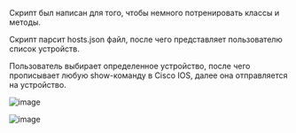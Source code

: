Скрипт был написан для того, чтобы немного потренировать классы и методы.

Скрипт парсит hosts.json файл, после чего представляет пользователю список устройств.

Пользователь выбирает определенное устройство, после чего прописывает любую show-команду в Cisco IOS, далее она отправляется на устройство.

![image](https://github.com/user-attachments/assets/9178bc8f-64d9-4cd3-bafc-723f5ffb3fc1)

![image](https://github.com/user-attachments/assets/aabbb017-ab31-4434-8941-deb8b8ce6127)
